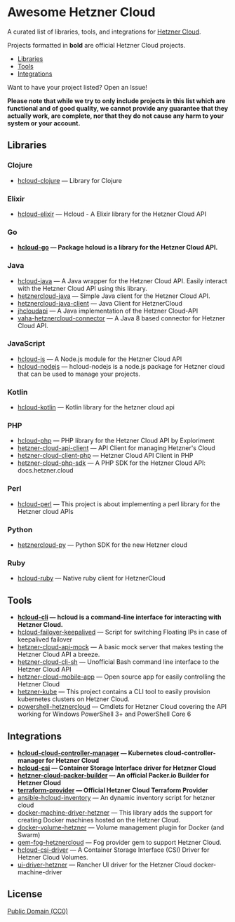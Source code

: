 # Awesome Hetzner Cloud

A curated list of libraries, tools, and integrations for [Hetzner Cloud](https://cloud.hetzner.com/).

Projects formatted in **bold** are official Hetzner Cloud projects.

* [Libraries](#libraries)
* [Tools](#tools)
* [Integrations](#integrations)

Want to have your project listed? Open an Issue!

**Please note that while we try to only include projects in this list which are
functional and of good quality, we cannot provide any guarantee that they actually
work, are complete, nor that they do not cause any harm to your system or your account.**

## Libraries

### Clojure

* [hcloud-clojure](https://github.com/olieidel/hcloud) — Library for Clojure

### Elixir

* [hcloud-elixir](https://gitlab.com/ahamtech/elixir/Hcloud) — Hcloud - A Elixir library for the Hetzner Cloud API

### Go

* **[hcloud-go](https://github.com/hetznercloud/hcloud-go) — Package hcloud is a library for the Hetzner Cloud API.**

### Java

* [hcloud-java](https://github.com/riy/hcloud-java) — A Java wrapper for the Hetzner Cloud API. Easily interact with the Hetzner Cloud API using this library.
* [hetznercloud-java](https://github.com/TomSDEVSN/hetznercloud-java) — Simple Java client for the Hetzner Cloud API.
* [hetznercloud-java-client](https://github.com/Katzen48/HetznerCloud-Java-Client) — Java Client for HetznerCloud
* [jhcloudapi](https://github.com/theq86/jhcloudapi) — A Java implementation of the Hetzner Cloud-API
* [vaha-hetznercloud-connector](https://github.com/vahithanoglu/vaha-hetznercloud-connector) — A Java 8 based connector for Hetzner Cloud API.

### JavaScript

* [hcloud-js](https://github.com/dennisbruner/hcloud-js) — A Node.js module for the Hetzner Cloud API
* [hcloud-nodejs](https://github.com/Halfbax/hcloud-nodejs) — hcloud-nodejs is a node.js package for Hetzner cloud that can be used to manage your projects.

### Kotlin

* [hcloud-kotlin](https://github.com/DDKFM/hcloud-kotlin) — Kotlin library for the hetzner cloud api

### PHP

* [hcloud-php](https://github.com/Exploriment/hcloud-php) — PHP library for the Hetzner Cloud API by Exploriment
* [hetzner-cloud-api-client](https://github.com/webfoersterei/hetzner-cloud-api-client) — API Client for managing Hetzner&#039;s Cloud
* [hetzner-cloud-client-php](https://github.com/arkste/hetzner-cloud-client-php) — Hetzner Cloud API Client in PHP
* [hetzner-cloud-php-sdk](https://github.com/LKDevelopment/hetzner-cloud-php-sdk) — A PHP SDK for the Hetzner Cloud API: docs.hetzner.cloud

### Perl

* [hcloud-perl](https://github.com/bmwiedemann/hcloud-perl) — This project is about implementing a perl library for the Hetzner cloud APIs

### Python

* [hetznercloud-py](https://github.com/thlisym/hetznercloud-py) — Python SDK for the new Hetzner cloud

### Ruby

* [hcloud-ruby](https://github.com/tonobo/hcloud-ruby) — Native ruby client for HetznerCloud


## Tools

* **[hcloud-cli](https://github.com/hetznercloud/cli) — hcloud is a command-line interface for interacting with Hetzner Cloud.**
* [hcloud-failover-keepalived](https://github.com/lehuizi/hcloud-failover-keepalived) — Script for switching Floating IPs in case of keepalived failover
* [hetzner-cloud-api-mock](https://github.com/LKDevelopment/hetzner-cloud-api-mock) — A basic mock server that makes testing the Hetzner Cloud API a breeze.
* [hetzner-cloud-cli-sh](https://github.com/thabbs/hetzner-cloud-cli-sh) — Unofficial Bash command line interface to the Hetzner Cloud API
* [hetzner-cloud-mobile-app](https://github.com/LKaemmerling/hetzner-cloud-mobile-app) — Open source app for easily controlling the Hetzner Cloud
* [hetzner-kube](https://github.com/xetys/hetzner-kube) — This project contains a CLI tool to easily provision kubernetes clusters on Hetzner Cloud.
* [powershell-hetznercloud](https://github.com/nicholasdille/PowerShell-HetznerCloud) — Cmdlets for Hetzner Cloud covering the API working for Windows PowerShell 3+ and PowerShell Core 6

## Integrations

* **[hcloud-cloud-controller-manager](https://github.com/hetznercloud/hcloud-cloud-controller-manager) — Kubernetes cloud-controller-manager for Hetzner Cloud**
* **[hcloud-csi](https://github.com/hetznercloud/csi-driver) — Container Storage Interface driver for Hetzner Cloud**
* **[hetzner-cloud-packer-builder](https://github.com/hashicorp/packer) — An official Packer.io Builder for Hetzner Cloud**
* **[terraform-provider](https://github.com/terraform-providers/terraform-provider-hcloud) — Official Hetzner Cloud Terraform Provider**
* [ansible-hcloud-inventory](https://github.com/hg8496/ansible-hcloud-inventory) — An dynamic inventory script for hetzner cloud
* [docker-machine-driver-hetzner](https://github.com/JonasProgrammer/docker-machine-driver-hetzner) — This library adds the support for creating Docker machines hosted on the Hetzner Cloud.
* [docker-volume-hetzner](https://github.com/costela/docker-volume-hetzner) — Volume management plugin for Docker (and Swarm)
* [gem-fog-hetznercloud](https://github.com/elconas/gem-fog-hetznercloud) — Fog provider gem to support Hetzner Cloud.
* [hcloud-csi-driver](https://github.com/apricote/hcloud-csi-driver) — A Container Storage Interface (CSI) Driver for Hetzner Cloud Volumes.
* [ui-driver-hetzner](https://github.com/mxschmitt/ui-driver-hetzner) — Rancher UI driver for the Hetzner Cloud docker-machine-driver

## License

[Public Domain (CC0)](https://creativecommons.org/publicdomain/zero/1.0/)